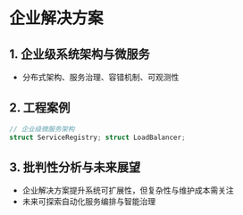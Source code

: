 # 企业解决方案

## 1. 企业级系统架构与微服务

- 分布式架构、服务治理、容错机制、可观测性

## 2. 工程案例

```rust
// 企业级微服务架构
struct ServiceRegistry; struct LoadBalancer;
```

## 3. 批判性分析与未来展望

- 企业解决方案提升系统可扩展性，但复杂性与维护成本需关注
- 未来可探索自动化服务编排与智能治理
